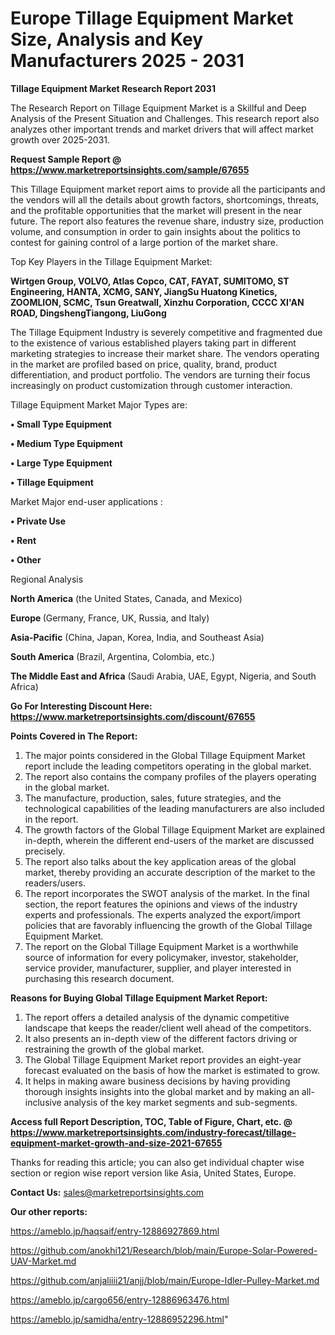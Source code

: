 # Europe Tillage Equipment Market Size, Analysis and Key Manufacturers 2025 - 2031

<strong>Tillage Equipment Market Research Report 2031</strong>

The Research Report on Tillage Equipment Market is a Skillful and Deep Analysis of the Present Situation and Challenges. This research report also analyzes other important trends and market drivers that will affect market growth over 2025-2031.

<strong>Request Sample Report @ <a href=https://www.marketreportsinsights.com/sample/67655>https://www.marketreportsinsights.com/sample/67655</a></strong>

This Tillage Equipment market report aims to provide all the participants and the vendors will all the details about growth factors, shortcomings, threats, and the profitable opportunities that the market will present in the near future. The report also features the revenue share, industry size, production volume, and consumption in order to gain insights about the politics to contest for gaining control of a large portion of the market share.

Top Key Players in the Tillage Equipment Market:

<strong>Wirtgen Group, VOLVO, Atlas Copco, CAT, FAYAT, SUMITOMO, ST Engineering, HANTA, XCMG, SANY, JiangSu Huatong Kinetics, ZOOMLION, SCMC, Tsun Greatwall, Xinzhu Corporation, CCCC XI&#39;AN ROAD, DingshengTiangong, LiuGong</strong>

The Tillage Equipment Industry is severely competitive and fragmented due to the existence of various established players taking part in different marketing strategies to increase their market share. The vendors operating in the market are profiled based on price, quality, brand, product differentiation, and product portfolio. The vendors are turning their focus increasingly on product customization through customer interaction.

Tillage Equipment Market Major Types are:

<strong>• Small Type Equipment

• Medium Type Equipment

• Large Type Equipment

• Tillage Equipment</strong>

Market Major end-user applications :

<strong>• Private Use

• Rent

• Other</strong>

Regional Analysis

</u><strong><b>North America</b></strong> (the United States, Canada, and Mexico)

<strong><b>Europe </b></strong>(Germany, France, UK, Russia, and Italy)

<strong><b>Asia-Pacific</b></strong> (China, Japan, Korea, India, and Southeast Asia)

<strong><b>South America</b></strong> (Brazil, Argentina, Colombia, etc.)

<strong><b>The Middle East and Africa</b></strong> (Saudi Arabia, UAE, Egypt, Nigeria, and South Africa)

<strong>Go For Interesting Discount Here: <a href=https://www.marketreportsinsights.com/discount/67655>https://www.marketreportsinsights.com/discount/67655</a></strong>

<strong>Points Covered in The Report:</strong>
<ol>
  <li>The major points considered in the Global Tillage Equipment Market report include the leading competitors operating in the global market.</li>
  <li>The report also contains the company profiles of the players operating in the global market.</li>
  <li>The manufacture, production, sales, future strategies, and the technological capabilities of the leading manufacturers are also included in the report.</li>
  <li>The growth factors of the Global Tillage Equipment Market are explained in-depth, wherein the different end-users of the market are discussed precisely.</li>
  <li>The report also talks about the key application areas of the global market, thereby providing an accurate description of the market to the readers/users.</li>
  <li>The report incorporates the SWOT analysis of the market. In the final section, the report features the opinions and views of the industry experts and professionals. The experts analyzed the export/import policies that are favorably influencing the growth of the Global Tillage Equipment Market.</li>
  <li>The report on the Global Tillage Equipment Market is a worthwhile source of information for every policymaker, investor, stakeholder, service provider, manufacturer, supplier, and player interested in purchasing this research document.</li>
</ol>
<strong>Reasons for Buying Global Tillage Equipment Market Report:</strong>

<ol>
  <li>The report offers a detailed analysis of the dynamic competitive landscape that keeps the reader/client well ahead of the competitors.</li>
  <li>It also presents an in-depth view of the different factors driving or restraining the growth of the global market.</li>
  <li>The Global Tillage Equipment Market report provides an eight-year forecast evaluated on the basis of how the market is estimated to grow.</li>
  <li>It helps in making aware business decisions by having providing thorough insights insights into the global market and by making an all-inclusive analysis of the key market segments and sub-segments.</li>
</ol>
<strong>Access full Report Description, TOC, Table of Figure, Chart, etc. @ <a href=https://www.marketreportsinsights.com/industry-forecast/tillage-equipment-market-growth-and-size-2021-67655>https://www.marketreportsinsights.com/industry-forecast/tillage-equipment-market-growth-and-size-2021-67655</a></strong>


Thanks for reading this article; you can also get individual chapter wise section or region wise report version like Asia, United States, Europe.

<strong>Contact Us:</strong>
sales@marketreportsinsights.com

<strong>Our other reports:</strong>

<a href=https://ameblo.jp/haqsaif/entry-12886927869.html>https://ameblo.jp/haqsaif/entry-12886927869.html</a>

<a href=https://github.com/anokhi121/Research/blob/main/Europe-Solar-Powered-UAV-Market.md>https://github.com/anokhi121/Research/blob/main/Europe-Solar-Powered-UAV-Market.md</a>

<a href=https://github.com/anjaliiii21/anjj/blob/main/Europe-Idler-Pulley-Market.md>https://github.com/anjaliiii21/anjj/blob/main/Europe-Idler-Pulley-Market.md</a>

<a href=https://ameblo.jp/cargo656/entry-12886963476.html>https://ameblo.jp/cargo656/entry-12886963476.html</a>

<a href=https://ameblo.jp/samidha/entry-12886952296.html>https://ameblo.jp/samidha/entry-12886952296.html</a>"

